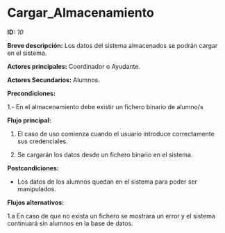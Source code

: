# Cargar_Almacenamiento

**ID:** *10*

**Breve descripción:** Los datos del sistema almacenados se podrán cargar en el sistema.

**Actores principales:** Coordinador o Ayudante.

**Actores Secundarios:** Alumnos.

**Precondiciones:**

1.- En el almacenamiento debe existir un fichero binario de alumno/s

**Flujo principal:**

1. El caso de uso comienza cuando el usuario introduce correctamente sus credenciales.

2. Se cargarán los datos desde un fichero binario en el sistema.

**Postcondiciones:**

* Los datos de los alumnos quedan en el sistema para poder ser manipulados.

**Flujos alternativos:**

1.a En caso de que no exista un fichero se mostrara un error y el sistema continuará sin alumnos en la base de datos.
